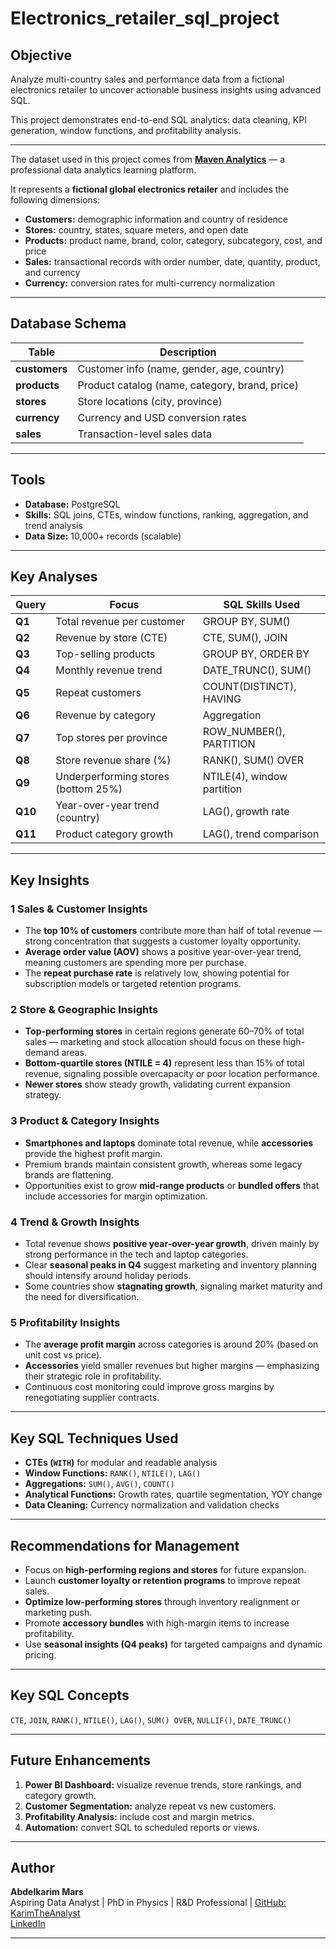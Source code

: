 # Electronics_retailer_sql_project
##  Objective
Analyze multi-country sales and performance data from a fictional electronics retailer to uncover actionable business insights using advanced SQL.

This project demonstrates end-to-end SQL analytics: data cleaning, KPI generation, window functions, and profitability analysis.

---
The dataset used in this project comes from **[Maven Analytics](https://www.mavenanalytics.io/)** — a professional data analytics learning platform.  

It represents a **fictional global electronics retailer** and includes the following dimensions:

-  **Customers:** demographic information and country of residence  
-  **Stores:** country, states, square meters, and open date  
-  **Products:** product name, brand, color, category, subcategory, cost, and price  
-  **Sales:** transactional records with order number, date, quantity, product, and currency  
-  **Currency:** conversion rates for multi-currency normalization  

---

## Database Schema
| Table | Description |
|--------|--------------|
| **customers** | Customer info (name, gender, age, country) |
| **products** | Product catalog (name, category, brand, price) |
| **stores** | Store locations (city, province) |
| **currency** | Currency and USD conversion rates |
| **sales** | Transaction-level sales data |

---

##  Tools
- **Database:** PostgreSQL  
- **Skills:** SQL joins, CTEs, window functions, ranking, aggregation, and trend analysis  
- **Data Size:** 10,000+ records (scalable)  

---

##  Key Analyses

| Query | Focus | SQL Skills Used |
|--------|--------|----------------|
| **Q1** | Total revenue per customer | GROUP BY, SUM() |
| **Q2** | Revenue by store (CTE) | CTE, SUM(), JOIN |
| **Q3** | Top-selling products | GROUP BY, ORDER BY |
| **Q4** | Monthly revenue trend | DATE_TRUNC(), SUM() |
| **Q5** | Repeat customers | COUNT(DISTINCT), HAVING |
| **Q6** | Revenue by category | Aggregation |
| **Q7** | Top stores per province | ROW_NUMBER(), PARTITION |
| **Q8** | Store revenue share (%) | RANK(), SUM() OVER |
| **Q9** | Underperforming stores (bottom 25%) | NTILE(4), window partition |
| **Q10** | Year-over-year trend (country) | LAG(), growth rate |
| **Q11** | Product category growth | LAG(), trend comparison |

---
##  Key Insights

###  1 Sales & Customer Insights
- The **top 10% of customers** contribute more than half of total revenue — strong concentration that suggests a customer loyalty opportunity.  
- **Average order value (AOV)** shows a positive year-over-year trend, meaning customers are spending more per purchase.  
- The **repeat purchase rate** is relatively low, showing potential for subscription models or targeted retention programs.

### 2 Store & Geographic Insights
- **Top-performing stores** in certain regions generate 60–70% of total sales — marketing and stock allocation should focus on these high-demand areas.  
- **Bottom-quartile stores (NTILE = 4)** represent less than 15% of total revenue, signaling possible overcapacity or poor location performance.  
- **Newer stores** show steady growth, validating current expansion strategy.

### 3 Product & Category Insights
- **Smartphones and laptops** dominate total revenue, while **accessories** provide the highest profit margin.  
- Premium brands  maintain consistent growth, whereas some legacy brands are flattening.  
- Opportunities exist to grow **mid-range products** or **bundled offers** that include accessories for margin optimization.

### 4 Trend & Growth Insights
- Total revenue shows **positive year-over-year growth**, driven mainly by strong performance in the tech and laptop categories.  
- Clear **seasonal peaks in Q4** suggest marketing and inventory planning should intensify around holiday periods.  
- Some countries show **stagnating growth**, signaling market maturity and the need for diversification.

### 5 Profitability Insights
- The **average profit margin** across categories is around 20% (based on unit cost vs price).  
- **Accessories** yield smaller revenues but higher margins — emphasizing their strategic role in profitability.  
- Continuous cost monitoring could improve gross margins by renegotiating supplier contracts.

---

##  Key SQL Techniques Used
- **CTEs (`WITH`)** for modular and readable analysis  
- **Window Functions:** `RANK()`, `NTILE()`, `LAG()`  
- **Aggregations:** `SUM()`, `AVG()`, `COUNT()`  
- **Analytical Functions:** Growth rates, quartile segmentation, YOY change  
- **Data Cleaning:** Currency normalization and validation checks  

---

##  Recommendations for Management
- Focus on **high-performing regions and stores** for future expansion.  
- Launch **customer loyalty or retention programs** to improve repeat sales.  
- **Optimize low-performing stores** through inventory realignment or marketing push.  
- Promote **accessory bundles** with high-margin items to increase profitability.  
- Use **seasonal insights (Q4 peaks)** for targeted campaigns and dynamic pricing.
---

##  Key SQL Concepts
`CTE`, `JOIN`, `RANK()`, `NTILE()`, `LAG()`, `SUM() OVER`, `NULLIF()`, `DATE_TRUNC()`

---

##  Future Enhancements
1. **Power BI Dashboard:** visualize revenue trends, store rankings, and category growth.  
2. **Customer Segmentation:** analyze repeat vs new customers.  
3. **Profitability Analysis:** include cost and margin metrics.  
4. **Automation:** convert SQL to scheduled reports or views.

---
##  Author
**Abdelkarim Mars**  
Aspiring Data Analyst | PhD in Physics | R&D Professional |
[GitHub: KarimTheAnalyst](https://github.com/KarimTheAnalyst)  
[LinkedIn](https://www.linkedin.com)

---
